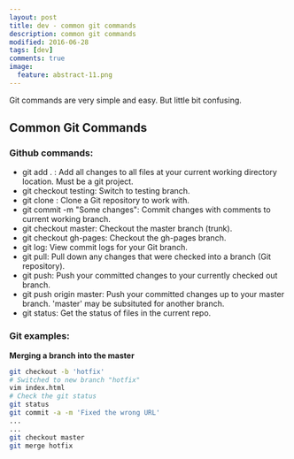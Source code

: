 ```yaml
---
layout: post
title: dev - common git commands
description: common git commands
modified: 2016-06-28
tags: [dev]
comments: true
image:
  feature: abstract-11.png
---
```

Git commands are very simple and easy. But little bit confusing. 

## Common Git Commands

### Github commands:

- git add . : Add all changes to all files at your current working directory location. Must be a git project.
- git checkout testing: Switch to testing branch.
- git clone <git-url-goes-here>: Clone a Git repository to work with.
- git commit -m "Some changes": Commit changes with comments to current working branch.
- git checkout master: Checkout the master branch (trunk).
- git checkout gh-pages: Checkout the gh-pages branch.
- git log: View commit logs for your Git branch.
- git pull: Pull down any changes that were checked into a branch (Git repository).
- git push: Push your committed changes to your currently checked out branch.
- git push origin master: Push your committed changes up to your master branch. 'master' may be subsituted for another branch.
- git status: Get the status of files in the current repo.

### Git examples:

**Merging a branch into the master**

```bash
git checkout -b 'hotfix'
# Switched to new branch "hotfix"
vim index.html
# Check the git status
git status
git commit -a -m 'Fixed the wrong URL'
...
...
git checkout master
git merge hotfix
```

